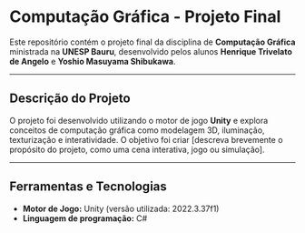 # Computação Gráfica - Projeto Final

Este repositório contém o projeto final da disciplina de **Computação Gráfica** ministrada na **UNESP Bauru**, desenvolvido pelos alunos **Henrique Trivelato de Angelo** e **Yoshio Masuyama Shibukawa**.

---

## Descrição do Projeto

O projeto foi desenvolvido utilizando o motor de jogo **Unity** e explora conceitos de computação gráfica como modelagem 3D, iluminação, texturização e interatividade. O objetivo foi criar [descreva brevemente o propósito do projeto, como uma cena interativa, jogo ou simulação].

---

## Ferramentas e Tecnologias

- **Motor de Jogo:** Unity (versão utilizada: 2022.3.37f1)
- **Linguagem de programação:** C#
